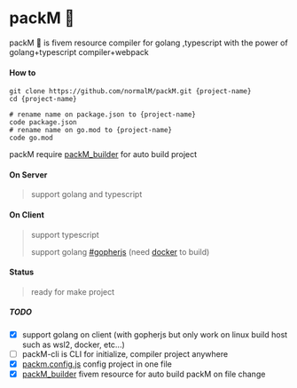 # packM 🧬

packM 🧬 is fivem resource compiler for golang ,typescript with the power of golang+typescript compiler+webpack

#### How to
```console
git clone https://github.com/normalM/packM.git {project-name}
cd {project-name}

# rename name on package.json to {project-name}
code package.json
# rename name on go.mod to {project-name}
code go.mod
```
packM require [packM_builder](https://github.com/normalM/packM_builder) for auto build project
#### On Server

> support golang and typescript

#### On Client

> support typescript
>
> support golang [#gopherjs](https://github.com/gopherjs/gopherjs) (need [docker](https://www.docker.com/products/docker-desktop) to build)

#### Status

> ready for make project

##### TODO
-   [x] support golang on client (with gopherjs but only work on linux build host such as wsl2, docker, etc...)
-   [ ] packM-cli is CLI for initialize, compiler project anywhere
-   [x] [packm.config.js](/packm.config.js) config project in one file
-   [x] [packM_builder](https://github.com/normalM/packM_builder) fivem resource for auto build packM on file change

